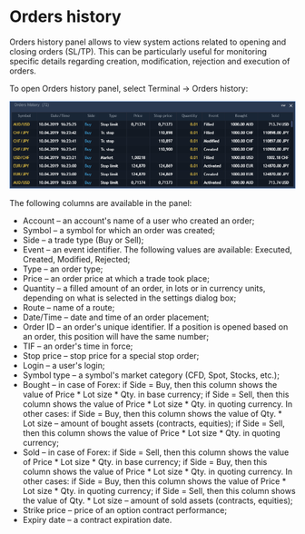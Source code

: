 # Orders history


Orders history panel allows to view system actions related to opening and closing orders \(SL/TP\). This can be particularly useful for monitoring specific details regarding creation, modification, rejection and execution of orders.

To open Orders history panel, select Terminal -&gt; Orders history:

![](../../.gitbook/assets/1%20%2841%29.png)

The following columns are available in the panel:

* Account – an account's name of a user who created an order;
* Symbol – a symbol for which an order was created;
* Side – a trade type \(Buy or Sell\);
* Event – an event identifier. The following values are available: Executed, Created, Modified, Rejected;
* Type – an order type;
* Price – an order price at which a trade took place;
* Quantity – a filled amount of an order, in lots or in currency units, depending on what is selected in the settings dialog box;
* Route – name of a route;
* Date/Time – date and time of an order placement;
* Order ID – an order's unique identifier. If a position is opened based on an order, this position will have the same number;
* TIF – an order's time in force;
* Stop price – stop price for a special stop order;
* Login – a user's login;
* Symbol type – a symbol's market category \(CFD, Spot, Stocks, etc.\);
* Bought – in case of Forex: if Side = Buy, then this column shows the value of Price \* Lot size \* Qty. in base currency; if Side = Sell, then this column shows the value of Price \* Lot size \* Qty. in quoting currency. In other cases: if Side = Buy, then this column shows the value of Qty. \* Lot size – amount of bought assets \(contracts, equities\); if Side = Sell, then this column shows the value of Price \* Lot size \* Qty. in quoting currency;
* Sold – in case of Forex: if Side = Sell, then this column shows the value of Price \* Lot size \* Qty. in base currency; if Side = Buy, then this column shows the value of Price \* Lot size \* Qty. in quoting currency. In other cases: if Side = Buy, then this column shows the value of Price \* Lot size \* Qty. in quoting currency; if Side = Sell, then this column shows the value of Qty. \* Lot size – amount of sold assets \(contracts, equities\);
* Strike price – price of an option contract performance;
* Expiry date – a contract expiration date.

